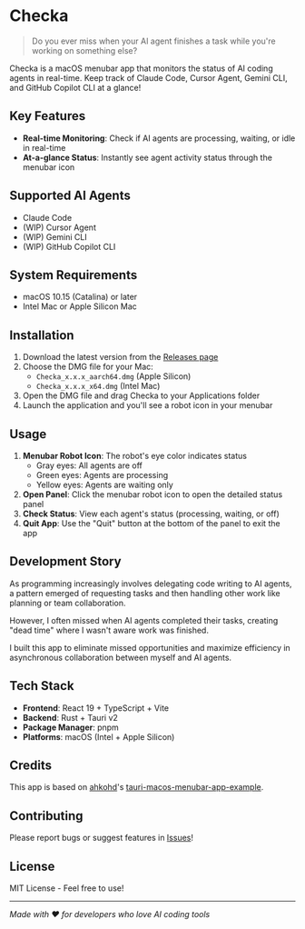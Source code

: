 # Checka

> Do you ever miss when your AI agent finishes a task while you're working on something else?

Checka is a macOS menubar app that monitors the status of AI coding agents in real-time. Keep track of Claude Code, Cursor Agent, Gemini CLI, and GitHub Copilot CLI at a glance!

## Key Features

- **Real-time Monitoring**: Check if AI agents are processing, waiting, or idle in real-time
- **At-a-glance Status**: Instantly see agent activity status through the menubar icon

## Supported AI Agents

- Claude Code
- (WIP) Cursor Agent
- (WIP) Gemini CLI
- (WIP) GitHub Copilot CLI

## System Requirements

- macOS 10.15 (Catalina) or later
- Intel Mac or Apple Silicon Mac

## Installation

1. Download the latest version from the [Releases page](https://github.com/kennycha/checka/releases)
2. Choose the DMG file for your Mac:
   - `Checka_x.x.x_aarch64.dmg` (Apple Silicon)
   - `Checka_x.x.x_x64.dmg` (Intel Mac)
3. Open the DMG file and drag Checka to your Applications folder
4. Launch the application and you'll see a robot icon in your menubar

## Usage

1. **Menubar Robot Icon**: The robot's eye color indicates status
   - Gray eyes: All agents are off
   - Green eyes: Agents are processing
   - Yellow eyes: Agents are waiting only
2. **Open Panel**: Click the menubar robot icon to open the detailed status panel
3. **Check Status**: View each agent's status (processing, waiting, or off)
4. **Quit App**: Use the "Quit" button at the bottom of the panel to exit the app

## Development Story

As programming increasingly involves delegating code writing to AI agents, a pattern emerged of requesting tasks and then handling other work like planning or team collaboration.

However, I often missed when AI agents completed their tasks, creating "dead time" where I wasn't aware work was finished.

I built this app to eliminate missed opportunities and maximize efficiency in asynchronous collaboration between myself and AI agents.

## Tech Stack

- **Frontend**: React 19 + TypeScript + Vite
- **Backend**: Rust + Tauri v2
- **Package Manager**: pnpm
- **Platforms**: macOS (Intel + Apple Silicon)

## Credits

This app is based on [ahkohd](https://github.com/ahkohd)'s [tauri-macos-menubar-app-example](https://github.com/ahkohd/tauri-macos-menubar-app-example).

## Contributing

Please report bugs or suggest features in [Issues](https://github.com/kennycha/checka/issues)!

## License

MIT License - Feel free to use!

---

_Made with ❤️ for developers who love AI coding tools_
